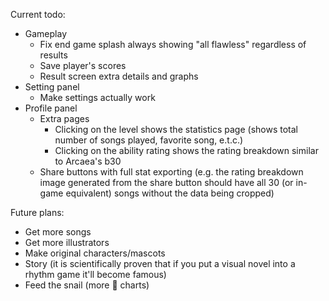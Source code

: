 Current todo:
- Gameplay
    + Fix end game splash always showing "all flawless" regardless of results
    + Save player's scores
    + Result screen extra details and graphs
- Setting panel
    + Make settings actually work
- Profile panel
    + Extra pages
        * Clicking on the level shows the statistics page (shows total number of songs played, favorite song, e.t.c.)
        * Clicking on the ability rating shows the rating breakdown similar to Arcaea's b30
    + Share buttons with full stat exporting (e.g. the rating breakdown image generated from the share button should have all 30 (or in-game equivalent) songs without the data being cropped)

Future plans:
- Get more songs
- Get more illustrators
- Make original characters/mascots
- Story (it is scientifically proven that if you put a visual novel into a rhythm game it'll become famous)
- Feed the snail (more 🐌 charts)